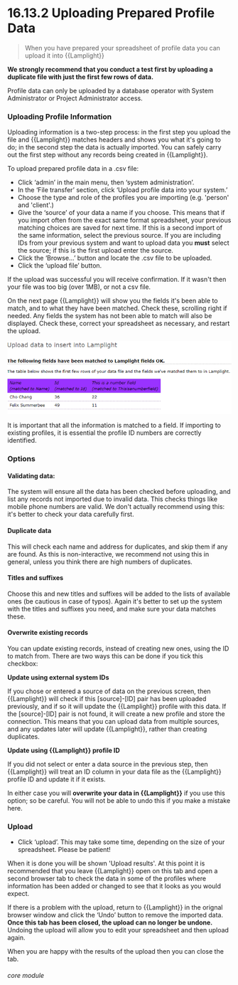 # 16.13.2 <i class="fas fa-exchange-alt"></i> Uploading Prepared Profile Data

> When you have prepared your spreadsheet of profile data you can upload it into {{Lamplight}}



**We strongly recommend that you conduct a test first by uploading a duplicate file with just the first few rows of data.**  

Profile data can only be uploaded by a database operator with System Administrator or Project Administrator access.

### Uploading Profile Information

Uploading information is a two-step process: in the first step you upload the file and {{Lamplight}} matches headers and shows you what it's going to do; in the second step the data is actually imported.  You can safely carry out the first step without any records being created in {{Lamplight}}.

To upload prepared profile data in a .csv file:

- Click ‘admin’ in the main menu, then ‘system administration’.
- In the ‘File transfer’ section, click ‘Upload profile data into your system.’
- Choose the type and role of the profiles you are importing (e.g. 'person' and 'client'.)
- Give the ‘source’ of your data a name if you choose. This means that if you import often from the exact same format spreadsheet, your previous matching choices are saved for next time. If this is a second import of the same information, select the previous source.  If you are including IDs from your previous system and want to upload data you **must** select the source; if this is the first upload enter the source.
- Click the ‘Browse…’ button and locate the .csv file to be uploaded.
- Click the ‘upload file’ button. 

If the upload was successful you will receive confirmation. If it wasn't then your file was too big (over 1MB), or not a csv file. 

On the next page {{Lamplight}} will show you the fields it's been able to match, and to what they have been matched. Check these, scrolling right if needed.  Any fields the system has not been able to match will also be displayed. Check these, correct your spreadsheet as necessary, and restart the upload.
 
![Matched Fields Upload Dialogue](16.13.2a.png)

It is important that all the information is matched to a field. If importing to existing profiles, it is essential the profile ID numbers are correctly identified.

### Options

#### Validating data: 

The system will ensure all the data has been checked before uploading, and list any records not imported due to invalid data.  This checks things like mobile phone numbers are valid.  We don't actually recommend using this: it's better to check your data carefully first.

#### Duplicate data

This will check each name and address for duplicates, and skip them if any are found.  As this is non-interactive, we recommend not using this in general, unless you think there are high numbers of duplicates.

#### Titles and suffixes 

Choose this and new titles and suffixes will be added to the lists of available ones (be cautious in case of typos).  Again it's better to set up the system with the titles and suffixes you need, and make sure your data matches these.

#### Overwrite existing records

You can update existing records, instead of creating new ones, using the ID to match from.  There are two ways this can be done if you tick this checkbox:

**Update using external system IDs**

If you chose or entered a source of data on the previous screen, then {{Lamplight}} will check if this [source]-[ID] pair has been uploaded previously, and if so it will update the {{Lamplight}} profile with this data.  If the [source]-[ID] pair is not found, it will create a new profile and store the connection.  This means that you can upload data from multiple sources, and any updates later will update {{Lamplight}}, rather than creating duplicates.

**Update using {{Lamplight}} profile ID**

If you did not select or enter a data source in the previous step, then {{Lamplight}} will treat an ID column in your data file as the {{Lamplight}} profile ID and update it if it exists.


In either case you will **overwrite your data in {{Lamplight}}** if you use this option; so be careful.  You will not be able to undo this if you make a mistake here.


### Upload

- Click ‘upload’. This may take some time, depending on the size of your spreadsheet. Please be patient!

When it is done you will be shown 'Upload results'.  At this point it is recommended that you leave {{Lamplight}} open on this tab and open a second browser tab to check the data in some of the profiles where information has been added or changed to see that it looks as you would expect. 

If there is a problem with the upload, return to {{Lamplight}} in the orignal browser window and click the ‘Undo’ button to remove the imported data. **Once this tab has been closed, the upload can no longer be undone.**  Undoing the upload will allow you to edit your spreadsheet and then upload again.

When you are happy with the results of the upload then you can close the tab.


###### core module
